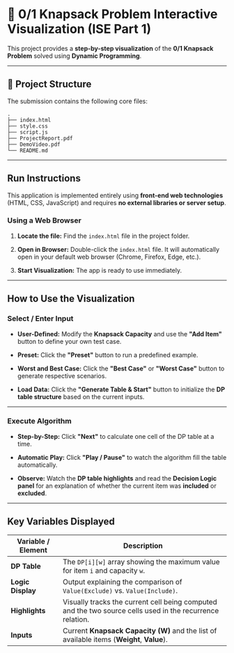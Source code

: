 # 🎒 0/1 Knapsack Problem Interactive Visualization (ISE Part 1)

This project provides a **step-by-step visualization** of the **0/1 Knapsack Problem** solved using **Dynamic Programming**.

---

## 📂 Project Structure

The submission contains the following core files:

```
.
├── index.html       
├── style.css         
├── script.js         
├── ProjectReport.pdf
├── DemoVideo.pdf      
└── README.md         
```

---

## Run Instructions

This application is implemented entirely using **front-end web technologies** (HTML, CSS, JavaScript) and requires **no external libraries or server setup**.

### Using a Web Browser

1. **Locate the file:**
   Find the `index.html` file in the project folder.

2. **Open in Browser:**
   Double-click the `index.html` file. It will automatically open in your default web browser (Chrome, Firefox, Edge, etc.).

3. **Start Visualization:**
   The app is ready to use immediately.

---

## How to Use the Visualization

### Select / Enter Input

* **User-Defined:**
  Modify the **Knapsack Capacity** and use the **"Add Item"** button to define your own test case.

* **Preset:**
  Click the **"Preset"** button to run a predefined example.

* **Worst and Best Case:**
  Click the **"Best Case"** or **"Worst Case"** button to generate respective scenarios.

* **Load Data:**
  Click the **"Generate Table & Start"** button to initialize the **DP table structure** based on the current inputs.

---

### Execute Algorithm

* **Step-by-Step:**
  Click **"Next"** to calculate one cell of the DP table at a time.

* **Automatic Play:**
  Click **"Play / Pause"** to watch the algorithm fill the table automatically.

* **Observe:**
  Watch the **DP table highlights** and read the **Decision Logic panel** for an explanation of whether the current item was **included** or **excluded**.

---

## Key Variables Displayed

| Variable / Element | Description                                                                                               |
| ------------------ | --------------------------------------------------------------------------------------------------------- |
| **DP Table**       | The `DP[i][w]` array showing the maximum value for item `i` and capacity `w`.                             |
| **Logic Display**  | Output explaining the comparison of `Value(Exclude)` vs. `Value(Include)`.                                |
| **Highlights**     | Visually tracks the current cell being computed and the two source cells used in the recurrence relation. |
| **Inputs**         | Current **Knapsack Capacity (W)** and the list of available items (**Weight**, **Value**).                |

